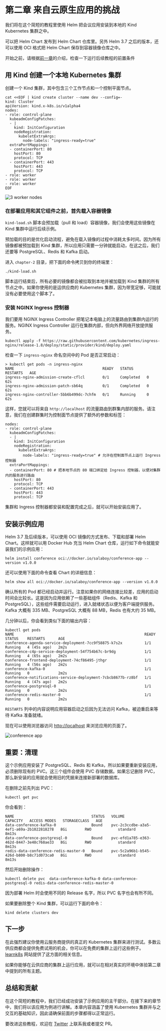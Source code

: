 # 第二章 来自云原生应用的挑战

我们将在这个简短的教程里使用 Helm 把会议应用安装到本地的 Kind Kubernetes 集群之中。

可以把 Helm Chart 发布到 Helm Chart 仓库里。另外 Helm 3.7 之后的版本，还可以使用 OCI 格式把 Helm Chart 保存到容器镜像仓库之中。

开始之前，请根据[前一章](../chapter-1/README.zh-cn.md#其它的先决条件)的介绍，检查一下运行后续教程的前置条件

## 用 Kind 创建一个本地 Kubernetes 集群

创建一个 Kind 集群，其中包含三个工作节点和一个控制平面节点。

```
cat <<EOF | kind create cluster --name dev --config=-
kind: Cluster
apiVersion: kind.x-k8s.io/v1alpha4
nodes:
- role: control-plane
  kubeadmConfigPatches:
  - |
    kind: InitConfiguration
    nodeRegistration:
      kubeletExtraArgs:
        node-labels: "ingress-ready=true"
  extraPortMappings:
  - containerPort: 80
    hostPort: 80
    protocol: TCP
  - containerPort: 443
    hostPort: 443
    protocol: TCP
- role: worker
- role: worker
- role: worker
EOF

```

![3 worker nodes](imgs/cluster-topology.png)

### 在部署应用和其它组件之前，首先载入容器镜像

`kind-load.sh` 脚本会预加载（pull 和 load）容器镜像，我们会使用这些镜像在 Kind 集群中运行后续示例。

预加载的目的是优化启动流程，避免在载入镜像的过程中消耗太多时间。因为所有镜像都被预加载到 Kind 集群，所以应用只需要一分钟就能启动，在这之后，我们还要等 PostgreSQL、Redis 和 Kafka 启动。

进入 `chapter-2` 目录，把下面的命令拷贝到你的终端里：

```
./kind-load.sh
```

脚本运行结束后，所有必要的镜像都会被拉取到本地并被加载到 Kind 集群的所有节点之中。如果你使用的是运供应商的 Kubernetes 集群，因为带宽足够，可能就没有必要使用这个脚本了。

### 安装 NGINX Ingress 控制器

我们要用 NGINX Ingress Controller 把笔记本电脑上的流量路由到集群内运行的服务。NGINX Ingress Controller 运行在集群内部，但向外界网络开放提供服务。

```
kubectl apply -f https://raw.githubusercontent.com/kubernetes/ingress-nginx/release-1.8/deploy/static/provider/kind/deploy.yaml
```

检查一下 `ingress-nginx` 命名空间中的 Pod 是否正常启动：

```
> kubectl get pods -n ingress-nginx
NAME                                        READY   STATUS      RESTARTS   AGE
ingress-nginx-admission-create-cflcl        0/1     Completed   0          62s
ingress-nginx-admission-patch-sb64q         0/1     Completed   0          62s
ingress-nginx-controller-5bb6b499dc-7chfm   0/1     Running     0          62s
```

这样，您就可以将来自 `http://localhost` 的流量路由到群集内部的服务。请注意，我们在创建群集时为控制面节点提供了额外的参数和标签：

```
nodes:
- role: control-plane
  kubeadmConfigPatches:
  - |
    kind: InitConfiguration
    nodeRegistration:
      kubeletExtraArgs:
        node-labels: "ingress-ready=true" # 允许在控制面节点上运行 Ingress 控制器
  extraPortMappings:
  - containerPort: 80 # 把本地节点的 80 端口绑定给 Ingress 控制器，以便对集群内的服务进行路由
    hostPort: 80
    protocol: TCP
  - containerPort: 443
    hostPort: 443
    protocol: TCP
```

集群和 Ingress 控制器都安装和配置完成之后，就可以开始安装应用了。

## 安装示例应用

Helm 3.7 及后续版本，可以使用 OCI 镜像的方式发布、下载和部署 Helm Chart。这样就可以用 Docker Hub 充当 Helm Chart 仓库，运行如下命令就能安装我们的示例应用：

```
helm install conference oci://docker.io/salaboy/conference-app --version v1.0.0
```

还可以使用下面的命令查看 Chart 的详细信息：

```
helm show all oci://docker.io/salaboy/conference-app --version v1.0.0
```

确认所有的 Pod 都已经启动并运行。注意如果你的网络连接比较差，应用的启动时间会比较长。这是因为应用依赖了一些基础组件（Redis、Kafka 和 PostgreSQL），这些组件需要启动运行，进入就绪状态以便为客户端提供服务。Kafka 大概有 335 MB、PostgreSQL 大概有 88 MB，Redis 也有大约 35 MB。

几分钟以后，你会看到类似下面的输出内容：

```
kubectl get pods
NAME                                                           READY   STATUS    RESTARTS      AGE
conference-agenda-service-deployment-7cc9f58875-k7s2x          1/1     Running   4 (45s ago)   2m2s
conference-c4p-service-deployment-54f754b67c-br9dg             1/1     Running   4 (65s ago)   2m2s
conference-frontend-deployment-74cf86495-jthgr                 1/1     Running   4 (56s ago)   2m2s
conference-kafka-0                                             1/1     Running   0             2m2s
conference-notifications-service-deployment-7cbcb8677b-rz8bf   1/1     Running   4 (47s ago)   2m2s
conference-postgresql-0                                        1/1     Running   0             2m2s
conference-redis-master-0                                      1/1     Running   0             2m2s
```

`RESTARTS` 列中的内容说明应用容器启动之后因为无法访问 Kafka，被迫重启来等待 Kafka 准备就绪。

现在可以使用浏览器访问 [http://localhost](http://localhost) 来浏览应用的页面了。

![conference app](imgs/conference-app-homepage.png)

## 重要：清理

这个示例应用安装了 PostgreSQL、Redis 和 Kafka，所以如果要重新安装应用，必须删除现有的 PVC。这三个组件会使用 PVC 存储数据。如果忘记删除 PVC，那么新安装的应用就会使用旧的凭据来连接新部署的数据库。

在删除之前先列出 PVC：

```
kubectl get pvc
```

你会看到：

```
NAME                                   STATUS   VOLUME                                     CAPACITY   ACCESS MODES   STORAGECLASS   AGE
data-conference-kafka-0                Bound    pvc-2c3ccdbe-a3a5-4ef1-a69a-2b1022818278   8Gi        RWO            standard       8m13s
data-conference-postgresql-0           Bound    pvc-efd1a785-e363-462d-8447-3e48c768ae33   8Gi        RWO            standard       8m13s
redis-data-conference-redis-master-0   Bound    pvc-5c2a96b1-b545-426d-b800-b8c71d073ca0   8Gi        RWO            standard       8m13s
```

然后开始删除操作：

```
kubectl delete pvc  data-conference-kafka-0 data-conference-postgresql-0 redis-data-conference-redis-master-0
```

因为部署 Helm 时会使用不同的 Release 名字，所以 PVC 名字也会有所不同。

如果要删除整个 Kind 集群，可以运行下面的命令：

```
kind delete clusters dev
```

## 下一步

在此强烈建议你使用云服务商提供的真正的 Kubernetes 集群来进行测试。多数云供应商都会提供免费试用的机会，你可以在免费的集群上运行这些例子。[learnk8s](https://github.com/learnk8s/free-kubernetes) 网站提供了这方面的相关信息。

如果你能够在云供应商的集群上运行应用，就可以在相对真实的环境中体验第二章中提到的所有主题。

## 总结和贡献

在这个简短的教程中，我们已经成功安装了示例应用的主干部分。在接下来的章节中，我们将以该应用为例进行讲解。本章内容涵盖了使用 Kubernetes 集群并与之交互的基础知识，因此请确保前面的步骤都得以正常运行。

要改进这些教程，欢迎在 [Twitter](https://twitter.com/salaboy) 上联系我或者提交 PR。
